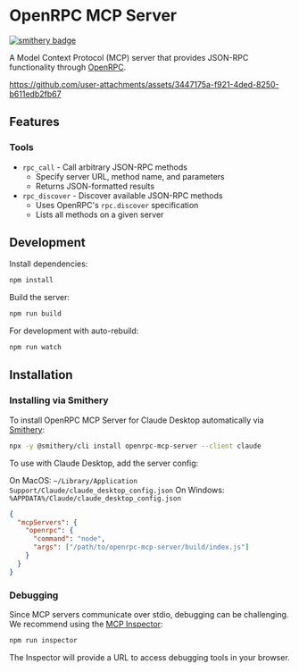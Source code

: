 # OpenRPC MCP Server
[![smithery badge](https://smithery.ai/badge/openrpc-mcp-server)](https://smithery.ai/server/openrpc-mcp-server)

A Model Context Protocol (MCP) server that provides JSON-RPC functionality through [OpenRPC](https://open-rpc.org).

https://github.com/user-attachments/assets/3447175a-f921-4ded-8250-b611edb2fb67


## Features

### Tools
- `rpc_call` - Call arbitrary JSON-RPC methods
  - Specify server URL, method name, and parameters
  - Returns JSON-formatted results
- `rpc_discover` - Discover available JSON-RPC methods
  - Uses OpenRPC's `rpc.discover` specification
  - Lists all methods on a given server

## Development

Install dependencies:
```bash
npm install
```

Build the server:
```bash
npm run build
```

For development with auto-rebuild:
```bash
npm run watch
```

## Installation

### Installing via Smithery

To install OpenRPC MCP Server for Claude Desktop automatically via [Smithery](https://smithery.ai/server/openrpc-mcp-server):

```bash
npx -y @smithery/cli install openrpc-mcp-server --client claude
```

To use with Claude Desktop, add the server config:

On MacOS: `~/Library/Application Support/Claude/claude_desktop_config.json`
On Windows: `%APPDATA%/Claude/claude_desktop_config.json`

```json
{
  "mcpServers": {
    "openrpc": {
      "command": "node",
      "args": ["/path/to/openrpc-mcp-server/build/index.js"]
    }
  }
}
```

### Debugging

Since MCP servers communicate over stdio, debugging can be challenging. We recommend using the [MCP Inspector](https://github.com/modelcontextprotocol/inspector):

```bash
npm run inspector
```

The Inspector will provide a URL to access debugging tools in your browser.
